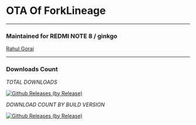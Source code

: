 # OTA Of ForkLineage

---------------------------------------------------------------------------------

### Maintained for REDMI NOTE 8 / ginkgo

[Rahul Gorai](https://github.com/RahulGorai0206)

---------------------------------------------------------------------------------

### Downloads Count

*TOTAL DOWNLOADS*

[![Github Releases (by Release)](https://img.shields.io/github/downloads/RahulGorai0206/OTA_FLOS/total.svg)](https://github.com/RahulGorai0206/OTA_FLOS/releases)

*DOWNLOAD COUNT BY BUILD VERSION*


[![Github Releases (by Release)](https://img.shields.io/github/downloads/RahulGorai0206/OTA_FLOS/12.5.5/total.svg)](https://github.com/RahulGorai0206/OTA_FLOS/releases)
